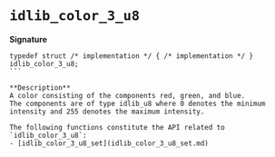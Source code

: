 # `idlib_color_3_u8`

**Signature**
````
typedef struct /* implementation */ { /* implementation */ } idlib_color_3_u8;
```

**Description**
A color consisting of the components red, green, and blue.
The components are of type idlib_u8 where 0 denotes the minimum intensity and 255 denotes the maximum intensity.

The following functions constitute the API related to `idlib_color_3_u8`:
- [idlib_color_3_u8_set](idlib_color_3_u8_set.md)
